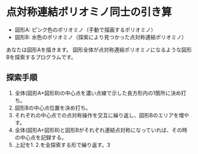 # 点対称連結ポリオミノ同士の引き算

+ 図形A: ピンク色のポリオミノ（手動で描画するポリオミノ）
+ 図形B: 水色のポリオミノ（探索により見つかった点対称連結ポリオミノ）

あなたは図形Aを描きます。
図形全体が点対称連結ポリオミノになるような図形Bを探索するプログラムです。

## 探索手順
1. 全体(図形A+図形B)の中心点を濃い点線で示した長方形内の1箇所に決め打ち。
1. 図形Bの中心点位置を決め打ち。
1. それぞれの中心点での点対称操作を交互に繰り返し、図形Bのエリアを増やす。
1. 全体(図形A+図形B)と図形Bがそれぞれ連結点対称になっていれば、その時の中心点を記録する。
1. 上記を1. 2.を全探索する形で繰り返す。3
